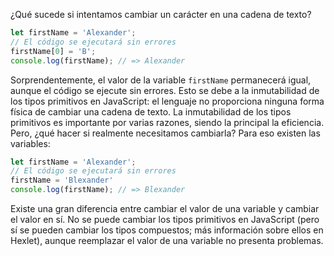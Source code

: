
¿Qué sucede si intentamos cambiar un carácter en una cadena de texto?

```javascript
let firstName = 'Alexander';
// El código se ejecutará sin errores
firstName[0] = 'B';
console.log(firstName); // => Alexander
```

Sorprendentemente, el valor de la variable `firstName` permanecerá igual, aunque el código se ejecute sin errores. Esto se debe a la inmutabilidad de los tipos primitivos en JavaScript: el lenguaje no proporciona ninguna forma física de cambiar una cadena de texto. La inmutabilidad de los tipos primitivos es importante por varias razones, siendo la principal la eficiencia. Pero, ¿qué hacer si realmente necesitamos cambiarla? Para eso existen las variables:

```javascript
let firstName = 'Alexander';
// El código se ejecutará sin errores
firstName = 'Blexander'
console.log(firstName); // => Blexander
```

Existe una gran diferencia entre cambiar el valor de una variable y cambiar el valor en sí. No se puede cambiar los tipos primitivos en JavaScript (pero sí se pueden cambiar los tipos compuestos; más información sobre ellos en Hexlet), aunque reemplazar el valor de una variable no presenta problemas.
